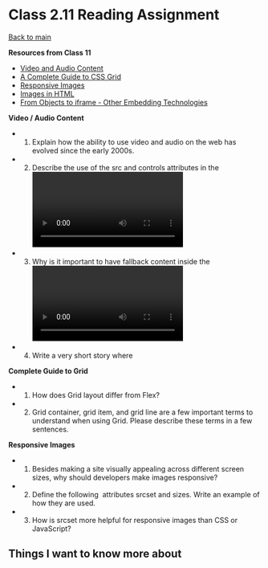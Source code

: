 # Class 2.11 Reading Assignment

[Back to main](https://michaeldulin.github.io/reading-notes)

**Resources from Class 11**
- [Video and Audio Content](https://developer.mozilla.org/en-US/docs/Learn/HTML/Multimedia_and_embedding/Video_and_audio_content)
- [A Complete Guide to CSS Grid](https://css-tricks.com/snippets/css/complete-guide-grid/)
- [Responsive Images](https://developer.mozilla.org/en-US/docs/Learn/HTML/Multimedia_and_embedding/Responsive_images)
- [Images in HTML](https://developer.mozilla.org/en-US/docs/Learn/HTML/Multimedia_and_embedding/Images_in_HTML)
- [From Objects to iframe - Other Embedding Technologies](https://developer.mozilla.org/en-US/docs/Learn/HTML/Multimedia_and_embedding/Other_embedding_technologies)

**Video / Audio Content**
- 1. Explain how the ability to use video and audio on the web has evolved since the early 2000s.
- 2. Describe the use of the src and controls attributes in the <video> element.
- 3. Why is it important to have fallback content inside the <video> element?
- 4. Write a very short story where <audio> and <video> are characters.

**Complete Guide to Grid**
- 1. How does Grid layout differ from Flex?
- 2. Grid container, grid item, and grid line are a few important terms to understand when using Grid. Please describe these terms in a few sentences.

**Responsive Images**
- 1. Besides making a site visually appealing across different screen sizes, why should developers make images responsive?
- 2. Define the following <img> attributes srcset and sizes. Write an example of how they are used.
- 3. How is srcset more helpful for responsive images than CSS or JavaScript?

## Things I want to know more about
